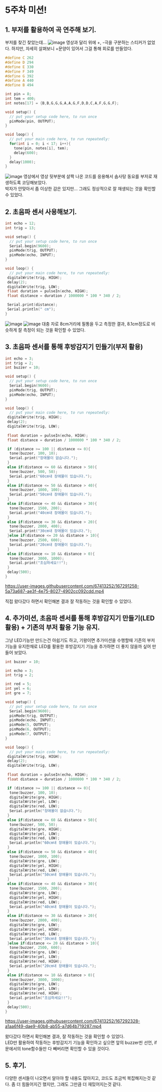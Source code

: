 5주차 미션!
===
## 1. 부저를 활용하여 곡 연주해 보기.
부저를 찾긴 찾았는데...
![image](https://user-images.githubusercontent.com/67413252/167288392-063b84bd-38b8-4a51-b567-1bd00f679760.png)
영상과 달리 위에 +, -극을 구분하는 스티커가 없었다. 하지만, 자세히 살펴보니 +문양이 있어서 그걸 통해 회로를 만들었다.
```C
#define C 262
#define D 294
#define E 330
#define F 349
#define G 392
#define A 440
#define B 494

int pin = 8;
int tem = 400;
int notes[17] = {B,B,G,G,G,A,A,G,F,D,D,C,A,F,G,G,F};

void setup() {
  // put your setup code here, to run once
  pinMode(pin, OUTPUT);
}

void loop() {
  // put your main code here, to run repeatedly:
  for(int i = 0; i < 17; i++){
    tone(pin, notes[i], tem);
    delay(600);
  }
  delay(1000);
}
```
![image](https://user-images.githubusercontent.com/67413252/167288557-64d4fe34-f1f7-4e84-b071-72488f7bad38.png)
영상에서 영상 뒷부분에 살짝 나온 코드를 응용해서 솜사탕 동요를 부저로 재생하도록 코딩해보았다.    
박자가 안맞아서 좀 이상한 감은 있지만... 그래도 정상적으로 잘 재생되는 것을 확인할 수 있었다. 
## 2. 초음파 센서 사용해보기.
```C
int echo = 12;
int trig = 13;

void setup() {
  // put your setup code here, to run once
  Serial.begin(9600);
  pinMode(trig, OUTPUT);
  pinMode(echo, INPUT);
}

void loop() {
  // put your main code here, to run repeatedly:
 digitalWrite(trig, HIGH);
 delay(2);
 digitalWrite(trig, LOW);
 float duration = pulseIn(echo, HIGH);
 float distance = duration / 1000000 * 100 * 340 / 2;

 Serial.print(distance);
 Serial.println(" cm");
}
```
![image](https://user-images.githubusercontent.com/67413252/167289366-42e4c868-f368-43ba-bb3f-04a9450f2147.png)
![image](https://user-images.githubusercontent.com/67413252/167289372-fd6d966b-fc7a-4364-8f3d-89f85d63d7ab.png)
대충 자로 8cm거리에 필통을 두고 측정한 결과, 8.1cm정도로 비슷하게 잘 측정이 되는 것을 확인할 수 있었다.
## 3. 초음파 센서를 통해 후방감지기 민들기(부저 활용)
```C
int echo = 3;
int trig = 2;
int buzzer = 10;

void setup() {
  // put your setup code here, to run once
  Serial.begin(9600);
  pinMode(trig, OUTPUT);
  pinMode(echo, INPUT);
}

void loop() {
  // put your main code here, to run repeatedly:
 digitalWrite(trig, HIGH);
 delay(2);
 digitalWrite(trig, LOW);
 
 float duration = pulseIn(echo, HIGH);
 float distance = duration / 1000000 * 100 * 340 / 2;

 if (distance >= 100 || distance <= 0){
  tone(buzzer, 100, 10);
  Serial.print("장애물이 없습니다.");
 }
 else if(distance <= 60 && distance > 50){
  tone(buzzer, 500, 50);
  Serial.print("60cm내 장애물이 있습니다.");
 }
 else if(distance <= 50 && distance > 40){
  tone(buzzer, 1000, 100);
  Serial.print("50cm내 장애물이 있습니다.");
 }
 else if(distance <= 40 && distance > 30){
  tone(buzzer, 1500, 200);
  Serial.print("40cm내 장애물이 있습니다.");
 }
 else if(distance <= 30 && distance > 20){
  tone(buzzer, 2000, 400);
  Serial.print("30cm내 장애물이 있습니다.");
 }else if(distance <= 20 && distance > 10){
  tone(buzzer, 2500, 600);
  Serial.print("20cm내 장애물이 있습니다.");
 }
 else if(distance <= 10 && distance > 0){
  tone(buzzer, 3000, 1000);
  Serial.print("조심하세요!!");
 }
 delay(500);
}
```
https://user-images.githubusercontent.com/67413252/167291258-5a73a687-ae3f-4e75-8027-4902cc092cdd.mp4


직접 왔다갔다 하면서 확인해본 결과 잘 작동하는 것을 확인할 수 있었다.
## 4. 추가미션, 초음파 센서를 통해 후방감지기 만들기(LED활용) + 기존의 부저 활용 기능 유지.
그냥 LED기능만 만드는건 아쉽기도 하고, 기왕이면 추가미션을 수행할때 기존의 부저 기능을 유지한채로 LED를 활용한 후방감지기 기능을 추가하면 더 좋지 않을까 싶어 만들어 보았다.
```C
int buzzer = 10;

int echo = 3;
int trig = 2;

int red = 5;
int yel = 6;
int gre = 7;

void setup() {
  // put your setup code here, to run once
  Serial.begin(9600);
  pinMode(trig, OUTPUT);
  pinMode(echo, INPUT);
  pinMode(5, OUTPUT);
  pinMode(6, OUTPUT);
  pinMode(7, OUTPUT);
}

void loop() {
  // put your main code here, to run repeatedly:
 digitalWrite(trig, HIGH);
 delay(2);
 digitalWrite(trig, LOW);
 
 float duration = pulseIn(echo, HIGH);
 float distance = duration / 1000000 * 100 * 340 / 2;

 if (distance >= 100 || distance <= 0){
  tone(buzzer, 100, 10);
  digitalWrite(gre, HIGH);
  digitalWrite(yel, LOW);
  digitalWrite(red, LOW);
  Serial.println("장애물이 없습니다.");
 }
 else if(distance <= 60 && distance > 50){
  tone(buzzer, 500, 50);
  digitalWrite(gre, HIGH);
  digitalWrite(yel, LOW);
  digitalWrite(red, LOW);
  Serial.println("60cm내 장애물이 있습니다.");
 }
 else if(distance <= 50 && distance > 40){
  tone(buzzer, 1000, 100);
  digitalWrite(gre, LOW);
  digitalWrite(yel, HIGH);
  digitalWrite(red, LOW);
  Serial.println("50cm내 장애물이 있습니다.");
 }
 else if(distance <= 40 && distance > 30){
  tone(buzzer, 1500, 200);
  digitalWrite(gre, LOW);
  digitalWrite(yel, HIGH);
  digitalWrite(red, LOW);
  Serial.println("40cm내 장애물이 있습니다.");
 }
 else if(distance <= 30 && distance > 20){
  tone(buzzer, 2000, 400);
  digitalWrite(gre, LOW);
  digitalWrite(yel, HIGH);
  digitalWrite(red, LOW);
  Serial.println("30cm내 장애물이 있습니다.");
 }else if(distance <= 20 && distance > 10){
  tone(buzzer, 2500, 600);
  digitalWrite(gre, LOW);
  digitalWrite(yel, LOW);
  digitalWrite(red, HIGH);
  Serial.println("20cm내 장애물이 있습니다.");
 }
 else if(distance <= 10 && distance > 0){
  tone(buzzer, 3000, 1000);
  digitalWrite(gre, LOW);
  digitalWrite(yel, LOW);
  digitalWrite(red, HIGH);
  Serial.println("조심하세요!!");
 }
 delay(500);
}
```
https://user-images.githubusercontent.com/67413252/167292328-a1aa6f49-dae9-40b8-ab55-a7d64b719287.mp4

왔다갔다 하면서 확인해본 결과, 잘 작동하는 것을 확인할 수 있었다.   
LED만 활용하여 작동하는 후방감지기 기능을 확인하고 싶으면 앞의 buzzer핀 선언, if문에서의 tone함수들만 다 빼버리면 확인할 수 있을 것이다.
## 5. 후기.
다양한 센서들이 나오면서 알아야 할 내용도 많아지고, 코드도 조금씩 복잡해지는것 같다. 좀 더 힘들어지긴 했지만, 그래도 그만큼 더 재밌어지는것 같다.  
